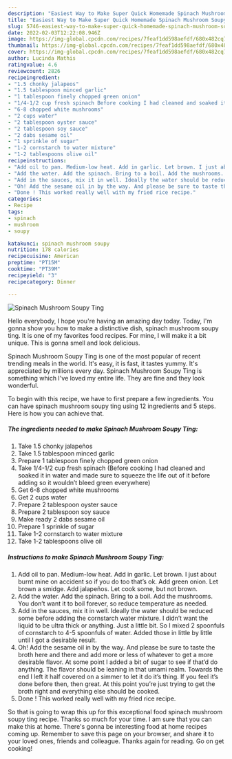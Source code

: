 ```yaml
---
description: "Easiest Way to Make Super Quick Homemade Spinach Mushroom Soupy Ting"
title: "Easiest Way to Make Super Quick Homemade Spinach Mushroom Soupy Ting"
slug: 5746-easiest-way-to-make-super-quick-homemade-spinach-mushroom-soupy-ting
date: 2022-02-03T12:22:08.946Z
image: https://img-global.cpcdn.com/recipes/7feaf1dd598aefdf/680x482cq70/spinach-mushroom-soupy-ting-recipe-main-photo.jpg
thumbnail: https://img-global.cpcdn.com/recipes/7feaf1dd598aefdf/680x482cq70/spinach-mushroom-soupy-ting-recipe-main-photo.jpg
cover: https://img-global.cpcdn.com/recipes/7feaf1dd598aefdf/680x482cq70/spinach-mushroom-soupy-ting-recipe-main-photo.jpg
author: Lucinda Mathis
ratingvalue: 4.6
reviewcount: 2826
recipeingredient:
- "1.5 chonky jalapeos"
- "1.5 tablespoon minced garlic"
- "1 tablespoon finely chopped green onion"
- "1/4-1/2 cup fresh spinach Before cooking I had cleaned and soaked it in water and made sure to squeeze the life out of it before adding so it wouldnt bleed green everywhere"
- "6-8 chopped white mushrooms"
- "2 cups water"
- "2 tablespoon oyster sauce"
- "2 tablespoon soy sauce"
- "2 dabs sesame oil"
- "1 sprinkle of sugar"
- "1-2 cornstarch to water mixture"
- "1-2 tablespoons olive oil"
recipeinstructions:
- "Add oil to pan. Medium-low heat. Add in garlic. Let brown. I just about burnt mine on accident so if you do too that’s ok. Add green onion. Let brown a smidge. Add jalapeños. Let cook some, but not brown."
- "Add the water. Add the spinach. Bring to a boil. Add the mushrooms. You don’t want it to boil forever, so reduce temperature as needed."
- "Add in the sauces, mix it in well. Ideally the water should be reduced some before adding the cornstarch water mixture. I didn’t want the liquid to be ultra thick or anything. Just a little bit. So I mixed 2 spoonfuls of cornstarch to 4-5 spoonfuls of water. Added those in little by little until I got a desirable result."
- "Oh! Add the sesame oil in by the way. And please be sure to taste the broth here and there and add more or less of whatever to get a more desirable flavor. At some point I added a bit of sugar to see if that’d do anything. The flavor should be leaning in that umami realm. Towards the end I left it half covered on a simmer to let it do it’s thing. If you feel it’s done before then, then great. At this point you’re just trying to get the broth right and everything else should be cooked."
- "Done ! This worked really well with my fried rice recipe."
categories:
- Recipe
tags:
- spinach
- mushroom
- soupy

katakunci: spinach mushroom soupy 
nutrition: 178 calories
recipecuisine: American
preptime: "PT15M"
cooktime: "PT39M"
recipeyield: "3"
recipecategory: Dinner

---
```



![Spinach Mushroom Soupy Ting](https://img-global.cpcdn.com/recipes/7feaf1dd598aefdf/680x482cq70/spinach-mushroom-soupy-ting-recipe-main-photo.jpg)

Hello everybody, I hope you're having an amazing day today. Today, I'm gonna show you how to make a distinctive dish, spinach mushroom soupy ting. It is one of my favorites food recipes. For mine, I will make it a bit unique. This is gonna smell and look delicious.



Spinach Mushroom Soupy Ting is one of the most popular of recent trending meals in the world. It's easy, it is fast, it tastes yummy. It's appreciated by millions every day. Spinach Mushroom Soupy Ting is something which I've loved my entire life. They are fine and they look wonderful.


To begin with this recipe, we have to first prepare a few ingredients. You can have spinach mushroom soupy ting using 12 ingredients and 5 steps. Here is how you can achieve that.

<!--inarticleads1-->

##### The ingredients needed to make Spinach Mushroom Soupy Ting:

1. Take 1.5 chonky jalapeños
1. Take 1.5 tablespoon minced garlic
1. Prepare 1 tablespoon finely chopped green onion
1. Take 1/4-1/2 cup fresh spinach (Before cooking I had cleaned and soaked it in water and made sure to squeeze the life out of it before adding so it wouldn’t bleed green everywhere)
1. Get 6-8 chopped white mushrooms
1. Get 2 cups water
1. Prepare 2 tablespoon oyster sauce
1. Prepare 2 tablespoon soy sauce
1. Make ready 2 dabs sesame oil
1. Prepare 1 sprinkle of sugar
1. Take 1-2 cornstarch to water mixture
1. Take 1-2 tablespoons olive oil




<!--inarticleads2-->

##### Instructions to make Spinach Mushroom Soupy Ting:

1. Add oil to pan. Medium-low heat. Add in garlic. Let brown. I just about burnt mine on accident so if you do too that’s ok. Add green onion. Let brown a smidge. Add jalapeños. Let cook some, but not brown.
1. Add the water. Add the spinach. Bring to a boil. Add the mushrooms. You don’t want it to boil forever, so reduce temperature as needed.
1. Add in the sauces, mix it in well. Ideally the water should be reduced some before adding the cornstarch water mixture. I didn’t want the liquid to be ultra thick or anything. Just a little bit. So I mixed 2 spoonfuls of cornstarch to 4-5 spoonfuls of water. Added those in little by little until I got a desirable result.
1. Oh! Add the sesame oil in by the way. And please be sure to taste the broth here and there and add more or less of whatever to get a more desirable flavor. At some point I added a bit of sugar to see if that’d do anything. The flavor should be leaning in that umami realm. Towards the end I left it half covered on a simmer to let it do it’s thing. If you feel it’s done before then, then great. At this point you’re just trying to get the broth right and everything else should be cooked.
1. Done ! This worked really well with my fried rice recipe.




So that is going to wrap this up for this exceptional food spinach mushroom soupy ting recipe. Thanks so much for your time. I am sure that you can make this at home. There's gonna be interesting food at home recipes coming up. Remember to save this page on your browser, and share it to your loved ones, friends and colleague. Thanks again for reading. Go on get cooking!
